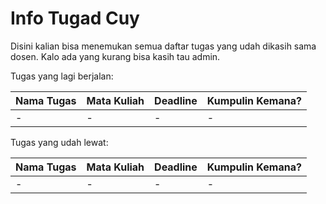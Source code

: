 # Info Tugad Cuy
Disini kalian bisa menemukan semua daftar tugas yang udah dikasih sama dosen. Kalo ada yang kurang bisa kasih tau admin.

Tugas yang lagi berjalan:

| Nama Tugas | Mata Kuliah | Deadline | Kumpulin Kemana? |
| ---------- | ----------- | -------- | ---------------- |
| -          | -           | -        | -                |

Tugas yang udah lewat:

| Nama Tugas | Mata Kuliah | Deadline | Kumpulin Kemana? |
| ---------- | ----------- | -------- | ---------------- |
| -          | -           | -        | -                |
